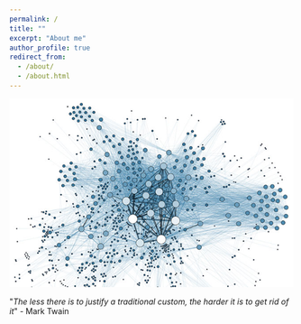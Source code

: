 ```yaml
---
permalink: /
title: ""
excerpt: "About me"
author_profile: true
redirect_from: 
  - /about/
  - /about.html
---
```


![Networks](/images/networks.png)

"*The less there is to justify a traditional custom, the harder it is to get rid of it*" - Mark Twain
